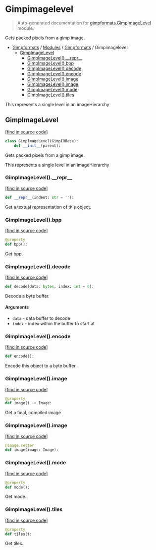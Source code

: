 # Gimpimagelevel

> Auto-generated documentation for [gimpformats.GimpImageLevel](../../../gimpformats/GimpImageLevel.py) module.

Gets packed pixels from a gimp image.

- [Gimpformats](../README.md#gimpformats-index) / [Modules](../MODULES.md#gimpformats-modules) / [Gimpformats](index.md#gimpformats) / Gimpimagelevel
    - [GimpImageLevel](#gimpimagelevel)
        - [GimpImageLevel().\_\_repr\_\_](#gimpimagelevel__repr__)
        - [GimpImageLevel().bpp](#gimpimagelevelbpp)
        - [GimpImageLevel().decode](#gimpimageleveldecode)
        - [GimpImageLevel().encode](#gimpimagelevelencode)
        - [GimpImageLevel().image](#gimpimagelevelimage)
        - [GimpImageLevel().image](#gimpimagelevelimage)
        - [GimpImageLevel().mode](#gimpimagelevelmode)
        - [GimpImageLevel().tiles](#gimpimageleveltiles)

This represents a single level in an imageHierarchy

## GimpImageLevel

[[find in source code]](../../../gimpformats/GimpImageLevel.py#L19)

```python
class GimpImageLevel(GimpIOBase):
    def __init__(parent):
```

Gets packed pixels from a gimp image.

This represents a single level in an imageHierarchy

### GimpImageLevel().\_\_repr\_\_

[[find in source code]](../../../gimpformats/GimpImageLevel.py#L279)

```python
def __repr__(indent: str = ''):
```

Get a textual representation of this object.

### GimpImageLevel().bpp

[[find in source code]](../../../gimpformats/GimpImageLevel.py#L224)

```python
@property
def bpp():
```

Get bpp.

### GimpImageLevel().decode

[[find in source code]](../../../gimpformats/GimpImageLevel.py#L32)

```python
def decode(data: bytes, index: int = 0):
```

Decode a byte buffer.

#### Arguments

- `data` - data buffer to decode
- `index` - index within the buffer to start at

### GimpImageLevel().encode

[[find in source code]](../../../gimpformats/GimpImageLevel.py#L71)

```python
def encode():
```

Encode this object to a byte buffer.

### GimpImageLevel().image

[[find in source code]](../../../gimpformats/GimpImageLevel.py#L255)

```python
@property
def image() -> Image:
```

Get a final, compiled image

### GimpImageLevel().image

[[find in source code]](../../../gimpformats/GimpImageLevel.py#L271)

```python
@image.setter
def image(image: Image):
```

### GimpImageLevel().mode

[[find in source code]](../../../gimpformats/GimpImageLevel.py#L229)

```python
@property
def mode():
```

Get mode.

### GimpImageLevel().tiles

[[find in source code]](../../../gimpformats/GimpImageLevel.py#L235)

```python
@property
def tiles():
```

Get tiles.
